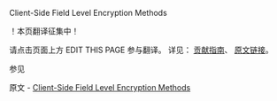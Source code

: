  Client-Side Field Level Encryption Methods

 ！本页翻译征集中！

请点击页面上方 EDIT THIS PAGE 参与翻译。
详见：
[贡献指南]( https://github.com/JinMuInfo/MongoDB-Manual-zh/blob/master/CONTRIBUTING.md )、
[原文链接](  https://docs.mongodb.com/manual/reference/method/js-client-side-field-level-encryption/  )。

 参见

原文 - [Client-Side Field Level Encryption Methods]( https://docs.mongodb.com/manual/reference/method/js-client-side-field-level-encryption/ )

